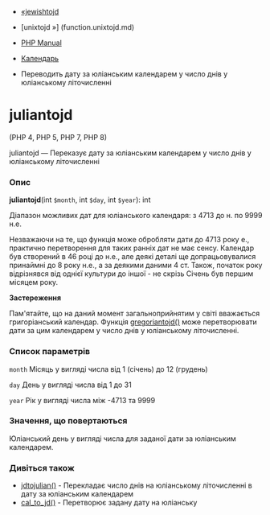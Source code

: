- [«jewishtojd](function.jewishtojd.md)
- [unixtojd »] (function.unixtojd.md)

- [PHP Manual](index.md)
- [Календарь](ref.calendar.md)
- Переводить дату за юліанським календарем у число днів у юліанському
літочисленні

# juliantojd

(PHP 4, PHP 5, PHP 7, PHP 8)

juliantojd — Переказує дату за юліанським календарем у число днів у
юліанському літочисленні

### Опис

**juliantojd**(int `$month`, int `$day`, int `$year`): int

Діапазон можливих дат для юліанського календаря: з 4713 до н. по
9999 н.е.

Незважаючи на те, що функція може обробляти дати до 4713 року
е., практично перетворення для таких ранніх дат не має
сенсу. Календар був створений в 46 році до н.е., але деякі деталі ще
допрацьовувалися принаймні до 8 року н.е., а за деякими даними
4 ст. Також, початок року відрізнявся від однієї культури до іншої - не
скрізь Січень був першим місяцем року.

**Застереження**

Пам'ятайте, що на даний момент загальноприйнятим у світі вважається
григоріанський календар. Функція
[gregoriantojd()](function.gregoriantojd.md) може перетворювати
дати за цим календарем у число днів у юліанському літочисленні.

### Список параметрів

`month`
Місяць у вигляді числа від 1 (січень) до 12 (грудень)

`day`
День у вигляді числа від 1 до 31

`year`
Рік у вигляді числа між -4713 та 9999

### Значення, що повертаються

Юліанський день у вигляді числа для заданої дати за юліанським календарем.

### Дивіться також

- [jdtojulian()](function.jdtojulian.md) - Перекладає число днів на
юліанському літочисленні в дату за юліанським календарем
- [cal_to_jd()](function.cal-to-jd.md) - Перетворює задану дату на
юліанську
